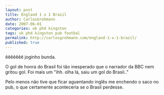 ```yaml
---
layout: post
title: England 1 x 1 Brazil
author: CarlosGrohmann
date: 2007-06-01
categories: uk phd kingston
tags: uk phd kingston pub footbal
permalink: http://carlosgrohmann.com/england-1-x-1-brazil/
published: true
---
```



êêêêêêê joginho bunda.  

O gol de honra do Brasil foi tão inesperado que o narrador da BBC nem gritou gol. Foi mais um "ihh. olha lá, saiu um gol do Brasil.."  

Pelo menos não tive que ficar aguentando inglês me enchendo o saco no pub, o que certamente aconteceria se o Brasil perdesse.  
